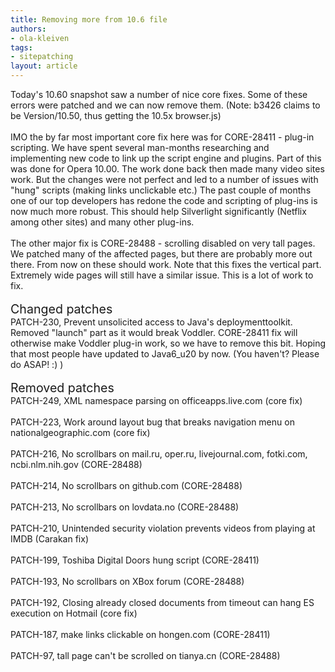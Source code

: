 ```yaml
---
title: Removing more from 10.6 file
authors:
- ola-kleiven
tags:
- sitepatching
layout: article
---
```

Today&#39;s 10.60 snapshot saw a number of nice core fixes. Some of these errors were patched and we can now remove them. (Note: b3426 claims to be Version/10.50, thus getting the 10.5x browser.js)<br/><br/>IMO the by far most important core fix here was for CORE-28411 - plug-in scripting. We have spent several man-months researching and implementing new code to link up the script engine and plugins. Part of this was done for Opera 10.00. The work done back then made many video sites work. But the changes were not perfect and led to a number of issues with &quot;hung&quot; scripts (making links unclickable etc.) The past couple of months one of our top developers has redone the code and scripting of plug-ins is now much more robust. This should help Silverlight significantly (Netflix among other sites) and many other plug-ins.<br/><br/>The other major fix is CORE-28488 - scrolling disabled on very tall pages. We patched many of the affected pages, but there are probably more out there. From now on these should work. Note that this fixes the vertical part. Extremely wide pages will still have a similar issue. This is a lot of work to fix.<br/><br/><span style="font-size: 140%">Changed patches</span><br/>PATCH-230, Prevent unsolicited access to Java&#39;s deploymenttoolkit. Removed &quot;launch&quot; part as it would break Voddler. CORE-28411 fix will otherwise make Voddler plug-in work, so we have to remove this bit. Hoping that most people have updated to Java6_u20 by now. (You haven&#39;t? Please do ASAP! :) )<br/><br/><span style="font-size: 140%">Removed patches</span><br/>PATCH-249, XML namespace parsing on officeapps.live.com (core fix)<br/><br/>PATCH-223, Work around layout bug that breaks navigation menu on nationalgeographic.com (core fix)<br/><br/>PATCH-216, No scrollbars on mail.ru, oper.ru, livejournal.com, fotki.com, ncbi.nlm.nih.gov (CORE-28488)<br/><br/>PATCH-214, No scrollbars on github.com (CORE-28488)<br/><br/>PATCH-213, No scrollbars on lovdata.no (CORE-28488)<br/><br/>PATCH-210, Unintended security violation prevents videos from playing at IMDB (Carakan fix)<br/><br/>PATCH-199, Toshiba Digital Doors hung script (CORE-28411)<br/><br/>PATCH-193, No scrollbars on XBox forum (CORE-28488)<br/><br/>PATCH-192, Closing already closed documents from timeout can hang ES execution on Hotmail (core fix)<br/><br/>PATCH-187, make links clickable on hongen.com (CORE-28411)<br/><br/>PATCH-97, tall page can&#39;t be scrolled on tianya.cn (CORE-28488)
